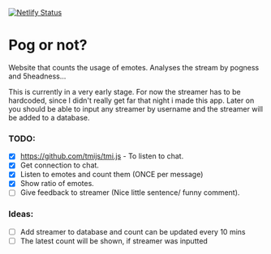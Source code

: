 [![Netlify Status](https://api.netlify.com/api/v1/badges/5836e7d1-1186-4d10-a9b1-401149973c7f/deploy-status)](https://app.netlify.com/sites/pog-or-not/deploys)
# Pog or not?

Website that counts the usage of emotes. Analyses the stream by pogness and 5headness...

This is currently in a very early stage. For now the streamer has to be hardcoded, since I didn't really get far that night i made this app.
Later on you should be able to input any streamer by username and the streamer will be added to a database. 

### TODO: 

* [X] https://github.com/tmijs/tmi.js - To listen to chat.
* [X] Get connection to chat.
* [X] Listen to emotes and count them (ONCE per message)
* [X] Show ratio of emotes.
* [ ] Give feedback to streamer (Nice little sentence/ funny comment).

### Ideas: 
* [ ] Add streamer to database and count can be updated every 10 mins
* [ ] The latest count will be shown, if streamer was inputted
